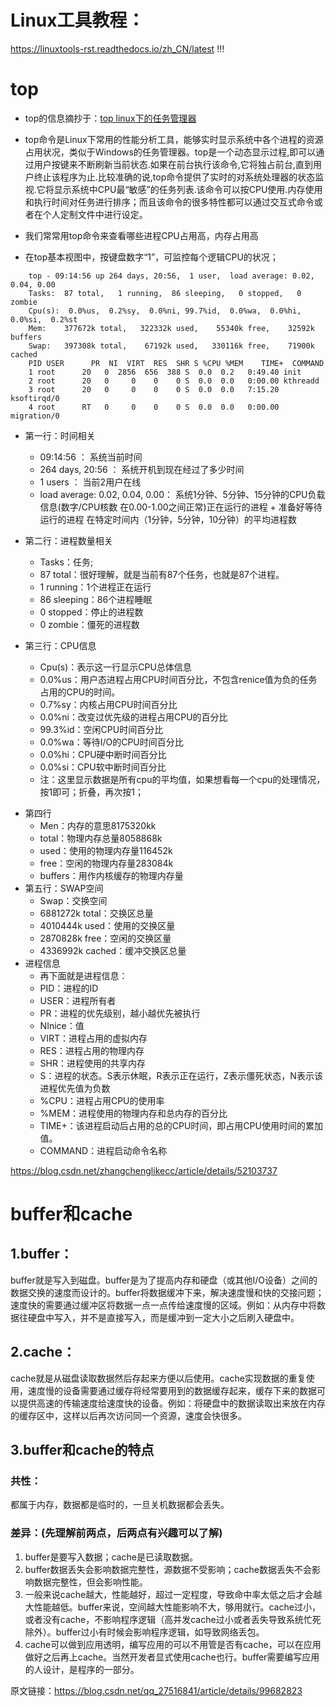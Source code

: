 #  Linux工具教程：

https://linuxtools-rst.readthedocs.io/zh_CN/latest !!!

# top

+ top的信息摘抄于：[top linux下的任务管理器](https://linuxtools-rst.readthedocs.io/zh_CN/latest/tool/top.html)

+ top命令是Linux下常用的性能分析工具，能够实时显示系统中各个进程的资源占用状况，类似于Windows的任务管理器。top是一个动态显示过程,即可以通过用户按键来不断刷新当前状态.如果在前台执行该命令,它将独占前台,直到用户终止该程序为止.比较准确的说,top命令提供了实时的对系统处理器的状态监视.它将显示系统中CPU最“敏感”的任务列表.该命令可以按CPU使用.内存使用和执行时间对任务进行排序；而且该命令的很多特性都可以通过交互式命令或者在个人定制文件中进行设定。
+ 我们常常用top命令来查看哪些进程CPU占用高，内存占用高
+ 在top基本视图中，按键盘数字“1”，可监控每个逻辑CPU的状况；

```
    top - 09:14:56 up 264 days, 20:56,  1 user,  load average: 0.02, 0.04, 0.00
    Tasks:  87 total,   1 running,  86 sleeping,   0 stopped,   0 zombie
    Cpu(s):  0.0%us,  0.2%sy,  0.0%ni, 99.7%id,  0.0%wa,  0.0%hi,  0.0%si,  0.2%st
    Mem:    377672k total,   322332k used,    55340k free,    32592k buffers
    Swap:   397308k total,    67192k used,   330116k free,    71900k cached
    PID USER      PR  NI  VIRT  RES  SHR S %CPU %MEM    TIME+  COMMAND
    1 root      20   0  2856  656  388 S  0.0  0.2   0:49.40 init
    2 root      20   0     0    0    0 S  0.0  0.0   0:00.00 kthreadd
    3 root      20   0     0    0    0 S  0.0  0.0   7:15.20 ksoftirqd/0
    4 root      RT   0     0    0    0 S  0.0  0.0   0:00.00 migration/0
```

+ 第一行：时间相关
  + 09:14:56 ： 系统当前时间
  + 264 days, 20:56 ： 系统开机到现在经过了多少时间
  + 1 users ： 当前2用户在线
  + load average: 0.02, 0.04, 0.00： 系统1分钟、5分钟、15分钟的CPU负载信息(数字/CPU核数 在0.00-1.00之间正常)正在运行的进程 + 准备好等待运行的进程  在特定时间内（1分钟，5分钟，10分钟）的平均进程数 

+ 第二行：进程数量相关
  + Tasks：任务;
  + 87 total：很好理解，就是当前有87个任务，也就是87个进程。
  + 1 running：1个进程正在运行
  + 86 sleeping：86个进程睡眠
  + 0 stopped：停止的进程数
  + 0 zombie：僵死的进程数
+ 第三行：CPU信息
  - Cpu(s)：表示这一行显示CPU总体信息
  - 0.0%us：用户态进程占用CPU时间百分比，不包含renice值为负的任务占用的CPU的时间。
  - 0.7%sy：内核占用CPU时间百分比
  - 0.0%ni：改变过优先级的进程占用CPU的百分比
  - 99.3%id：空闲CPU时间百分比
  - 0.0%wa：等待I/O的CPU时间百分比
  - 0.0%hi：CPU硬中断时间百分比
  - 0.0%si：CPU软中断时间百分比
  - 注：这里显示数据是所有cpu的平均值，如果想看每一个cpu的处理情况，按1即可；折叠，再次按1；

- 第四行
  - Men：内存的意思8175320kk 
  - total：物理内存总量8058868k 
  - used：使用的物理内存量116452k 
  - free：空闲的物理内存量283084k 
  - buffers：用作内核缓存的物理内存量
- 第五行：SWAP空间
  - Swap：交换空间
  - 6881272k total：交换区总量
  - 4010444k used：使用的交换区量
  - 2870828k free：空闲的交换区量
  - 4336992k cached：缓冲交换区总量
- 进程信息
  - 再下面就是进程信息：
  - PID：进程的ID
  - USER：进程所有者
  - PR：进程的优先级别，越小越优先被执行
  - NInice：值
  - VIRT：进程占用的虚拟内存
  - RES：进程占用的物理内存
  - SHR：进程使用的共享内存
  - S：进程的状态。S表示休眠，R表示正在运行，Z表示僵死状态，N表示该进程优先值为负数
  - %CPU：进程占用CPU的使用率
  - %MEM：进程使用的物理内存和总内存的百分比
  - TIME+：该进程启动后占用的总的CPU时间，即占用CPU使用时间的累加值。
  - COMMAND：进程启动命令名称

https://blog.csdn.net/zhangchenglikecc/article/details/52103737

# buffer和cache

## 1.buffer：

buffer就是写入到磁盘。buffer是为了提高内存和硬盘（或其他I/O设备）之间的数据交换的速度而设计的。buffer将数据缓冲下来，解决速度慢和快的交接问题；速度快的需要通过缓冲区将数据一点一点传给速度慢的区域。例如：从内存中将数据往硬盘中写入，并不是直接写入，而是缓冲到一定大小之后刷入硬盘中。

## 2.cache：

cache就是从磁盘读取数据然后存起来方便以后使用。cache实现数据的重复使用，速度慢的设备需要通过缓存将经常要用到的数据缓存起来，缓存下来的数据可以提供高速的传输速度给速度快的设备。例如：将硬盘中的数据读取出来放在内存的缓存区中，这样以后再次访问同一个资源，速度会快很多。

## 3.buffer和cache的特点

### 共性：

都属于内存，数据都是临时的，一旦关机数据都会丢失。

### 差异：(先理解前两点，后两点有兴趣可以了解)

1. buffer是要写入数据；cache是已读取数据。
2. buffer数据丢失会影响数据完整性，源数据不受影响；cache数据丢失不会影响数据完整性，但会影响性能。
3. 一般来说cache越大，性能越好，超过一定程度，导致命中率太低之后才会越大性能越低。buffer来说，空间越大性能影响不大，够用就行。cache过小，或者没有cache，不影响程序逻辑（高并发cache过小或者丢失导致系统忙死除外）。buffer过小有时候会影响程序逻辑，如导致网络丢包。
4. cache可以做到应用透明，编写应用的可以不用管是否有cache，可以在应用做好之后再上cache。当然开发者显式使用cache也行。buffer需要编写应用的人设计，是程序的一部分。

原文链接：https://blog.csdn.net/qq_27516841/article/details/99682823